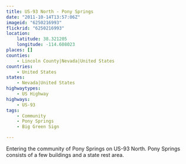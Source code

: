 ```yaml
---
title: US-93 North - Pony Springs
date: "2011-10-14T13:57:06Z"
imageid: "6250216993"
flickrid: "6250216993"
location:
    latitude: 38.321205
    longitude: -114.608023
places: []
counties:
    - Lincoln County|Nevada|United States
countries:
    - United States
states:
    - Nevada|United States
highwaytypes:
    - US Highway
highways:
    - US-93
tags:
    - Community
    - Pony Springs
    - Big Green Sign

---
```

Entering the community of Pony Springs on US-93 North.  Pony Springs consists of a few buildings and a state rest area.